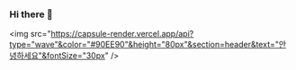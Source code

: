 ### Hi there 👋

<img src="https://capsule-render.vercel.app/api?type="wave"&color="#90EE90"&height="80px"&section=header&text="안녕하세요"&fontSize="30px" />
